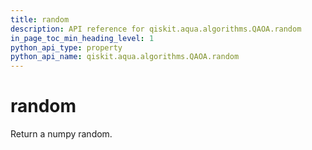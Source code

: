 ```yaml
---
title: random
description: API reference for qiskit.aqua.algorithms.QAOA.random
in_page_toc_min_heading_level: 1
python_api_type: property
python_api_name: qiskit.aqua.algorithms.QAOA.random
---
```


# random

Return a numpy random.


